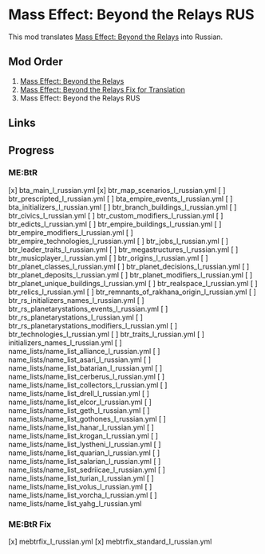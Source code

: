# Mass Effect: Beyond the Relays RUS

This mod translates [Mass Effect: Beyond the Relays](https://steamcommunity.com/sharedfiles/filedetails/?id=2911033004) into Russian.

## Mod Order
1. [Mass Effect: Beyond the Relays](https://steamcommunity.com/sharedfiles/filedetails/?id=2911033004)
2. [Mass Effect: Beyond the Relays Fix for Translation](https://steamcommunity.com/sharedfiles/filedetails/?id=2954292659)
2. Mass Effect: Beyond the Relays RUS

## Links

## Progress
### ME:BtR
[x] bta_main_l_russian.yml
[x] btr_map_scenarios_l_russian.yml
[ ] btr_prescripted_l_russian.yml
[ ] bta_empire_events_l_russian.yml
[ ] bta_initializers_l_russian.yml
[ ] btr_branch_buildings_l_russian.yml
[ ] btr_civics_l_russian.yml
[ ] btr_custom_modifiers_l_russian.yml
[ ] btr_edicts_l_russian.yml
[ ] btr_empire_buildings_l_russian.yml
[ ] btr_empire_modifiers_l_russian.yml
[ ] btr_empire_technologies_l_russian.yml
[ ] btr_jobs_l_russian.yml
[ ] btr_leader_traits_l_russian.yml
[ ] btr_megastructures_l_russian.yml
[ ] btr_musicplayer_l_russian.yml
[ ] btr_origins_l_russian.yml
[ ] btr_planet_classes_l_russian.yml
[ ] btr_planet_decisions_l_russian.yml
[ ] btr_planet_deposits_l_russian.yml
[ ] btr_planet_modifiers_l_russian.yml
[ ] btr_planet_unique_buildings_l_russian.yml
[ ] btr_realspace_l_russian.yml
[ ] btr_relics_l_russian.yml
[ ] btr_remnants_of_rakhana_origin_l_russian.yml
[ ] btr_rs_initializers_names_l_russian.yml
[ ] btr_rs_planetarystations_events_l_russian.yml
[ ] btr_rs_planetarystations_l_russian.yml
[ ] btr_rs_planetarystations_modifiers_l_russian.yml
[ ] btr_technologies_l_russian.yml
[ ] btr_traits_l_russian.yml
[ ] initializers_names_l_russian.yml
[ ] name_lists/name_list_alliance_l_russian.yml
[ ] name_lists/name_list_asari_l_russian.yml
[ ] name_lists/name_list_batarian_l_russian.yml
[ ] name_lists/name_list_cerberus_l_russian.yml
[ ] name_lists/name_list_collectors_l_russian.yml
[ ] name_lists/name_list_drell_l_russian.yml
[ ] name_lists/name_list_elcor_l_russian.yml
[ ] name_lists/name_list_geth_l_russian.yml
[ ] name_lists/name_list_gothones_l_russian.yml
[ ] name_lists/name_list_hanar_l_russian.yml
[ ] name_lists/name_list_krogan_l_russian.yml
[ ] name_lists/name_list_lystheni_l_russian.yml
[ ] name_lists/name_list_quarian_l_russian.yml
[ ] name_lists/name_list_salarian_l_russian.yml
[ ] name_lists/name_list_sedriicae_l_russian.yml
[ ] name_lists/name_list_turian_l_russian.yml
[ ] name_lists/name_list_volus_l_russian.yml
[ ] name_lists/name_list_vorcha_l_russian.yml
[ ] name_lists/name_list_yahg_l_russian.yml

### ME:BtR Fix
[x] mebtrfix_l_russian.yml
[x] mebtrfix_standard_l_russian.yml
